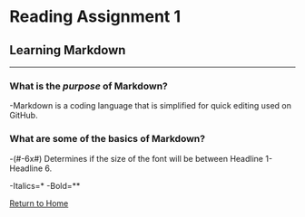 # Reading Assignment 1
## Learning Markdown
<hr />

### What is the *purpose* of Markdown?
-Markdown is a coding language that is simplified for quick editing used on GitHub.

### What are some of the basics of Markdown?
-(#-6x#) Determines if the size of the font will be between Headline 1- Headline 6.

-Italics=*
-Bold=**


[Return to Home](README.md)